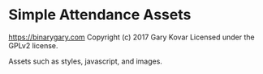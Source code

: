 # Simple Attendance Assets #
https://binarygary.com
Copyright (c) 2017 Gary Kovar
Licensed under the GPLv2 license.

Assets such as styles, javascript, and images.